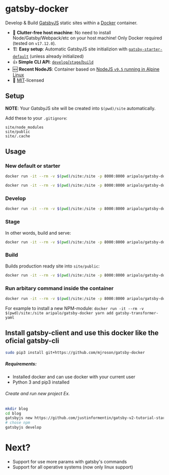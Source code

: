 # gatsby-docker

Develop &amp; Build [GatsbyJS](https://www.gatsbyjs.org/) static sites within a [Docker](https://www.docker.com/) container.

- 🚮 **Clutter-free host machine**: No need to install Node/Gatsby/Webpack/etc on your host machine! Only Docker required (tested on `v17.12.0`).
- 🏗 **Easy setup**: Automatic GatsbyJS site initializion with [`gatsby-starter-default`](http://gatsbyjs.github.io/gatsby-starter-default/) (unless already initialized)
- 👍 **Simple CLI API**: [`develop`/`stage`/`build`](#usage)
- 🆕 **Recent NodeJS**: Container based on [NodeJS `v9.5` running in Alpine Linux](https://github.com/nodejs/docker-node/blob/db3b27c8388136b5e529861d7c3fa12fd8328301/9/alpine/Dockerfile)
- 📃 [MIT](https://github.com/aripalo/gatsby-docker/blob/master/LICENSE)-licensed

## Setup

**NOTE**: Your GatsbyJS site will be created into `$(pwd)/site` automatically.

Add these to your `.gitignore`:

```
site/node_modules
site/public
site/.cache
```

## Usage

### New default or starter

```sh
docker run -it --rm -v $(pwd)/site:/site -p 8000:8000 aripalo/gatsby-docker new
```

```sh
docker run -it --rm -v $(pwd)/site:/site -p 8000:8000 aripalo/gatsby-docker new https://github.com/justinformentin/gatsby-v2-tutorial-starter
```

### Develop

```sh
docker run -it --rm -v $(pwd)/site:/site -p 8000:8000 aripalo/gatsby-docker develop
```

### Stage

In other words, build and serve:

```sh
docker run -it --rm -v $(pwd)/site:/site -p 8000:8000 aripalo/gatsby-docker stage
```

### Build

Builds production ready site into `site/public`:

```sh
docker run -it --rm -v $(pwd)/site:/site -p 8000:8000 aripalo/gatsby-docker build
```

### Run arbitary command inside the container

```sh
docker run -it --rm -v $(pwd)/site:/site -p 8000:8000 aripalo/gatsby-docker <YOUR-COMMAND-HERE>
```

For example to install a new NPM-module: `docker run -it --rm -v $(pwd)/site:/site aripalo/gatsby-docker yarn add gatsby-transformer-yaml`

## Install gatsby-client and use this docker like the oficial gatsby-cli

```sh
sudo pip3 install git+https://github.com/mjroson/gatsby-docker
```

##### Requirements:

- Installed docker and can use docker with your current user
- Python 3 and pip3 installed

###### Create and run new project Ex.

```sh
mkdir blog
cd blog
gatsbyjs new https://github.com/justinformentin/gatsby-v2-tutorial-starter
# chose npm
gatsbyjs develop
```

# Next?

- Support for use more params with gatsby's commands
- Support for all operative systems (now only linux support)
